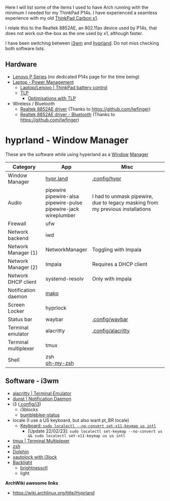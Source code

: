 Here I will list some of the items I used to have Arch running with the minimum I needed for my ThinkPad P14s. I have experienced a seamless experience with my old [ThinkPad Carbon x1](https://wiki.archlinux.org/title/Lenovo_ThinkPad_X1_Carbon_(Gen_2)).

I relate this to the Realtek 8852AE, an 802.11ax device used by P14s, that does not work out-the-box as the one used by x1, although faster.

I have been switching between [i3wm](https://i3wm.org/) and [hyprland](https://hypr.land/). Do not miss checking both software lists.

## Hardware
- [Lenovo P Series](https://wiki.archlinux.org/title/Laptop/Lenovo#P_series) (no dedicated P14s page for the time being)
- [Laptop - Power Management](https://wiki.archlinux.org/title/Laptop#Power_management)
    - [Laptop/Lenovo | ThinkPad battery control](https://wiki.archlinux.org/title/Laptop/Lenovo#ThinkPad_battery_control)
    - [TLP](https://wiki.archlinux.org/title/TLP)
        - [Optimisations with TLP](https://linrunner.de/tlp/)
- Wireless / Bluetooth
    - [Realtek 8852AE driver](https://github.com/lwfinger/rtw89) (Thanks to https://github.com/lwfinger)
    - [Realtek 8852AE driver - Bluetooth](https://github.com/lwfinger/rtw89-bt) (Thanks to https://github.com/lwfinger)

# hyprland - Window Manager
These are the software while using hyperland as a [Window](https://wiki.archlinux.org/title/Hyprland) [Manager](https://wiki.archlinux.org/title/Window_manager)

| Category             | App                                                                         | Misc                                                                                         |
| -------------------- | --------------------------------------------------------------------------- | -------------------------------------------------------------------------------------------- |
| Window Manager       | [hypr.land](https://hypr.land/)                                             | [.config/hypr](https://github.com/rafaelbernard/dotfiles/tree/master/.config/hypr)           |
| Audio                | pipewire<br>pipewire-alsa<br>pipewire-pulse<br>pipewire-jack<br>wireplumber | I had to unmask pipewire, due to legacy masking from my previous installations               |
| Firewall             | ufw                                                                         |                                                                                              |
| Network backend      | iwd                                                                         |                                                                                              |
| Network Manager (1)  | NetworkManager                                                              | Toggling with Impala                                                                         |
| Network Manager (2)  | Impala                                                                      | Requires a DHCP client                                                                       |
| Network DHCP client  | systemd-resolv                                                              | Only with impala                                                                             |
| Notification daemon  | [mako](https://github.com/emersion/mako)                                    |                                                                                              |
| Screen Locker        | hyprlock                                                                    |                                                                                              |
| Status bar           | waybar                                                                      | [.config/waybar](https://github.com/rafaelbernard/dotfiles/tree/master/.config/waybar)       |
| Terminal emulator    | alacritty                                                                   | [.config/alacritty](https://github.com/rafaelbernard/dotfiles/tree/master/.config/alacritty) |
| Terminal multiplexer | tmux                                                                        |                                                                                              |
| Shell                | zsh<br>[oh-my-zsh](https://ohmyz.sh/)                                       |                                                                                              |


## Software - i3wm
- [alacritty | Terminal Emulator](https://alacritty.org/)
- [dunst | Notification Daemon](https://wiki.archlinux.org/title/Dunst)
- i3 ([.config/i3](https://github.com/rafaelbernard/dotfiles/tree/master/.config/i3))
    - i3blocks
    - [bumbleblee-status](https://github.com/tobi-wan-kenobi/bumblebee-status)
- locale (I use a US keyboard, but also want pt_BR locale)
    - [Keyboard: `sudo localectl --no-convert set-x11-keymap us intl`](https://daniel.arneam.com/blog/linux/2018-11-20-How-to-set-us-keyboard-for-brazillian-portuguese-usage-in-arch-linux/)
        - [Update 22/02/23]: `sudo localectl set-keymap --no-convert us && sudo localectl set-x11-keymap us us intl`
- [tmux | Terminal Multiplexer](https://github.com/tmux/tmux/wiki)
- [zsh](https://ohmyz.sh/)
- [Dolphin](https://wiki.archlinux.org/title/Dolphin)
- [xautolock with i3lock](https://wiki.archlinux.org/title/Session_lock#xautolock)
- [Backlight](https://wiki.archlinux.org/title/Backlight)
    - [brightnessctl](https://archlinux.org/packages/?name=brightnessctl)
    - light

**ArchWiki awesome links**
- https://wiki.archlinux.org/title/Hyprland
